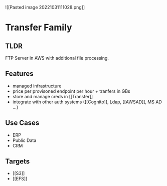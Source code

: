 ![[Pasted image 20221031111028.png]]
# Transfer Family

## TLDR
FTP Server in AWS with additional file processing.

## Features 
- managed infrastructure
- price per provisoned endpoint per hour + tranfers in GBs
- store and manage creds in [[Transfer]]
- integrate with other auth systems ([[Cognito]], Ldap, [[AWSAD]], MS AD ...)

## Use Cases
- ERP
- Public Data
- CRM

## Targets
- [[S3]]
- [[EFS]]